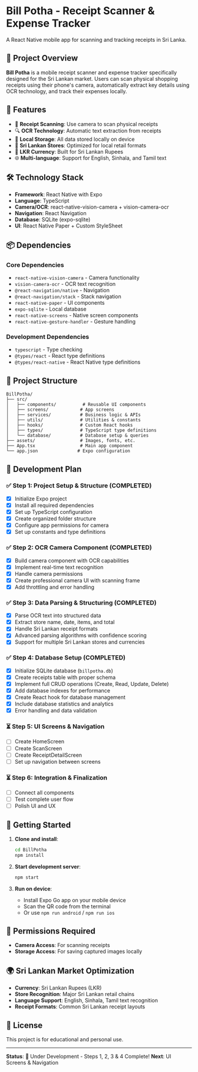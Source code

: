 # Bill Potha - Receipt Scanner & Expense Tracker

A React Native mobile app for scanning and tracking receipts in Sri Lanka.

## 🎯 Project Overview

**Bill Potha** is a mobile receipt scanner and expense tracker specifically designed for the Sri Lankan market. Users can scan physical shopping receipts using their phone's camera, automatically extract key details using OCR technology, and track their expenses locally.

## 🚀 Features

- 📱 **Receipt Scanning**: Use camera to scan physical receipts
- 🔍 **OCR Technology**: Automatic text extraction from receipts
- 💾 **Local Storage**: All data stored locally on device
- 🏪 **Sri Lankan Stores**: Optimized for local retail formats
- 💱 **LKR Currency**: Built for Sri Lankan Rupees
- 🌐 **Multi-language**: Support for English, Sinhala, and Tamil text

## 🛠 Technology Stack

- **Framework**: React Native with Expo
- **Language**: TypeScript
- **Camera/OCR**: react-native-vision-camera + vision-camera-ocr
- **Navigation**: React Navigation
- **Database**: SQLite (expo-sqlite)
- **UI**: React Native Paper + Custom StyleSheet

## 📦 Dependencies

### Core Dependencies
- `react-native-vision-camera` - Camera functionality
- `vision-camera-ocr` - OCR text recognition
- `@react-navigation/native` - Navigation
- `@react-navigation/stack` - Stack navigation
- `react-native-paper` - UI components
- `expo-sqlite` - Local database
- `react-native-screens` - Native screen components
- `react-native-gesture-handler` - Gesture handling

### Development Dependencies
- `typescript` - Type checking
- `@types/react` - React type definitions
- `@types/react-native` - React Native type definitions

## 📁 Project Structure

```
BillPotha/
├── src/
│   ├── components/          # Reusable UI components
│   ├── screens/            # App screens
│   ├── services/           # Business logic & APIs
│   ├── utils/              # Utilities & constants
│   ├── hooks/              # Custom React hooks
│   ├── types/              # TypeScript type definitions
│   └── database/           # Database setup & queries
├── assets/                 # Images, fonts, etc.
├── App.tsx                 # Main app component
└── app.json               # Expo configuration
```

## 🎯 Development Plan

### ✅ Step 1: Project Setup & Structure (COMPLETED)
- [x] Initialize Expo project
- [x] Install all required dependencies
- [x] Set up TypeScript configuration
- [x] Create organized folder structure
- [x] Configure app permissions for camera
- [x] Set up constants and type definitions

### ✅ Step 2: OCR Camera Component (COMPLETED)
- [x] Build camera component with OCR capabilities
- [x] Implement real-time text recognition
- [x] Handle camera permissions
- [x] Create professional camera UI with scanning frame
- [x] Add throttling and error handling

### ✅ Step 3: Data Parsing & Structuring (COMPLETED)
- [x] Parse OCR text into structured data
- [x] Extract store name, date, items, and total
- [x] Handle Sri Lankan receipt formats
- [x] Advanced parsing algorithms with confidence scoring
- [x] Support for multiple Sri Lankan stores and currencies

### ✅ Step 4: Database Setup (COMPLETED)
- [x] Initialize SQLite database (`billpotha.db`)
- [x] Create receipts table with proper schema
- [x] Implement full CRUD operations (Create, Read, Update, Delete)
- [x] Add database indexes for performance
- [x] Create React hook for database management
- [x] Include database statistics and analytics
- [x] Error handling and data validation

### ⏳ Step 5: UI Screens & Navigation
- [ ] Create HomeScreen
- [ ] Create ScanScreen
- [ ] Create ReceiptDetailScreen
- [ ] Set up navigation between screens

### ⏳ Step 6: Integration & Finalization
- [ ] Connect all components
- [ ] Test complete user flow
- [ ] Polish UI and UX

## 🚦 Getting Started

1. **Clone and install**:
   ```bash
   cd BillPotha
   npm install
   ```

2. **Start development server**:
   ```bash
   npm start
   ```

3. **Run on device**:
   - Install Expo Go app on your mobile device
   - Scan the QR code from the terminal
   - Or use `npm run android` / `npm run ios`

## 📱 Permissions Required

- **Camera Access**: For scanning receipts
- **Storage Access**: For saving captured images locally

## 🌍 Sri Lankan Market Optimization

- **Currency**: Sri Lankan Rupees (LKR)
- **Store Recognition**: Major Sri Lankan retail chains
- **Language Support**: English, Sinhala, Tamil text recognition
- **Receipt Formats**: Common Sri Lankan receipt layouts

## 📄 License

This project is for educational and personal use.

---

**Status**: 🚧 Under Development - Steps 1, 2, 3 & 4 Complete!
**Next**: UI Screens & Navigation